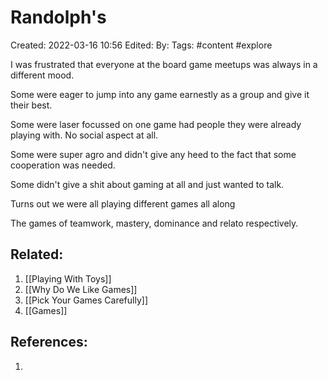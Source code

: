# Randolph's
Created: 2022-03-16 10:56
Edited: 
By: 
Tags: #content #explore 

I was frustrated that everyone at the board game meetups was always in a different mood.

Some were eager to jump into any game earnestly as a group and give it their best.

Some were laser focussed on one game had people they were already playing with. No social aspect at all. 

Some were super agro and didn't give any heed to the fact that some cooperation was needed.

Some didn't give a shit about gaming at all and just wanted to talk.

Turns out we were all playing different games all along

The games of teamwork, mastery, dominance and relato respectively.

## Related:
1. [[Playing With Toys]]
2. [[Why Do We Like Games]]
3. [[Pick Your Games Carefully]]
4. [[Games]]

## References:
1. 
